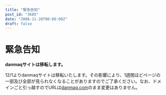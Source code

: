 ```yaml
---
title: "緊急告知"
post_id: "3685"
date: "2008-11-28T00:00:00Z"
draft: false
---
```


# 緊急告知

**danmaqサイトは移転します。**  
  
12/1よりdanmaqサイトは移転いたします。その影響により、1週間ほどページの一部及び全部が見られなくなることがありますのでご了承ください。なお、ドメインごと引っ越すのでURLは[danmaq.com](/)のまま変更はありません。
